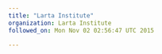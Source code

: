 ```yaml
---
title: "Larta Institute"
organization: Larta Institute
followed_on: Mon Nov 02 02:56:47 UTC 2015

---
```


